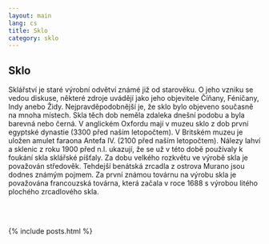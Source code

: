 ```yaml
---
layout: main
lang: cs
title: Sklo
category: sklo
---
```


<h2>Sklo</h2>
<p>Sklářství je staré výrobní odvětví známé již od starověku. O jeho vzniku se vedou diskuse, některé zdroje uvádějí jako jeho objevitele Číňany, Féničany, Indy anebo Židy. Nejpravděpodobnější je, že sklo bylo objeveno současně na mnoha místech. Skla těch dob neměla zdaleka dnešní podobu a byla barevná nebo černá. V anglickém Oxfordu mají v muzeu sklo z dob první egyptské dynastie (3300 před naším letopočtem). V Britském muzeu je uložen amulet faraona Antefa IV. (2100 před naším letopočtem). Nálezy lahví a sklenic z roku 1900 před n.l. ukazují, že se už v této době používaly k foukání skla sklářské píšťaly. Za dobu velkého rozkvětu ve výrobě skla je považován středověk. Tehdejší benátská zrcadla z ostrova Murano jsou dodnes známým pojmem. Za první známou továrnu na výrobu skla je považována francouzská továrna, která začala v roce 1688 s výrobou litého plochého zrcadlového skla.</p>
<br><br>

{% include posts.html %}